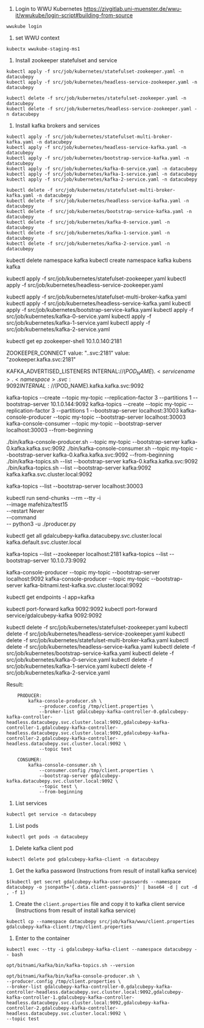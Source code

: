 1. Login to WWU Kubernetes https://zivgitlab.uni-muenster.de/wwu-it/wwukube/login-script#building-from-source
```shell
wwukube login
```

1. set WWU context
```shell
kubectx wwukube-staging-ms1
```

1. Install zookeeper statefulset and service
```shell
kubectl apply -f src/job/kubernetes/statefulset-zookeeper.yaml -n datacubepy
kubectl apply -f src/job/kubernetes/headless-service-zookeeper.yaml -n datacubepy
```
```shell
kubectl delete -f src/job/kubernetes/statefulset-zookeeper.yaml -n datacubepy
kubectl delete -f src/job/kubernetes/headless-service-zookeeper.yaml -n datacubepy
```

1. Install kafka brokers and services
```shell
kubectl apply -f src/job/kubernetes/statefulset-multi-broker-kafka.yaml -n datacubepy
kubectl apply -f src/job/kubernetes/headless-service-kafka.yaml -n datacubepy
kubectl apply -f src/job/kubernetes/bootstrap-service-kafka.yaml -n datacubepy
kubectl apply -f src/job/kubernetes/kafka-0-service.yaml -n datacubepy
kubectl apply -f src/job/kubernetes/kafka-1-service.yaml -n datacubepy
kubectl apply -f src/job/kubernetes/kafka-2-service.yaml -n datacubepy
```
```shell
kubectl delete -f src/job/kubernetes/statefulset-multi-broker-kafka.yaml -n datacubepy
kubectl delete -f src/job/kubernetes/headless-service-kafka.yaml -n datacubepy
kubectl delete -f src/job/kubernetes/bootstrap-service-kafka.yaml -n datacubepy
kubectl delete -f src/job/kubernetes/kafka-0-service.yaml -n datacubepy
kubectl delete -f src/job/kubernetes/kafka-1-service.yaml -n datacubepy
kubectl delete -f src/job/kubernetes/kafka-2-service.yaml -n datacubepy
```

kubectl delete namespace kafka
kubectl create namespace kafka
kubens kafka

kubectl apply -f src/job/kubernetes/statefulset-zookeeper.yaml
kubectl apply -f src/job/kubernetes/headless-service-zookeeper.yaml

kubectl apply -f src/job/kubernetes/statefulset-multi-broker-kafka.yaml
kubectl apply -f src/job/kubernetes/headless-service-kafka.yaml
kubectl apply -f src/job/kubernetes/bootstrap-service-kafka.yaml
kubectl apply -f src/job/kubernetes/kafka-0-service.yaml
kubectl apply -f src/job/kubernetes/kafka-1-service.yaml
kubectl apply -f src/job/kubernetes/kafka-2-service.yaml

kubectl get ep
zookeeper-shell 10.1.0.140:2181

ZOOKEEPER_CONNECT
value: "<service name>.<namespace>.svc:2181"
value: "zookeeper.kafka.svc:2181"

KAFKA_ADVERTISED_LISTENERS
INTERNAL://$(POD_NAME).<service name>.<namespace>.svc:9092
INTERNAL://$(POD_NAME).kafka.kafka.svc:9092

kafka-topics --create --topic my-topic --replication-factor 3 --partitions 1 --bootstrap-server 10.1.0.144:9092
kafka-topics --create --topic my-topic --replication-factor 3 --partitions 1 --bootstrap-server localhost:31003
kafka-console-producer --topic my-topic --bootstrap-server localhost:30003
kafka-console-consumer --topic my-topic --bootstrap-server localhost:30003 --from-beginning

./bin/kafka-console-producer.sh --topic my-topic --bootstrap-server kafka-0.kafka.kafka.svc:9092
./bin/kafka-console-consumer.sh --topic my-topic --bootstrap-server kafka-0.kafka.kafka.svc:9092 --from-beginning
./bin/kafka-topics.sh --list --bootstrap-server kafka-0.kafka.kafka.svc:9092
./bin/kafka-topics.sh --list --bootstrap-server kafka:9092
kafka.kafka.svc.cluster.local:9092

kafka-topics --list --bootstrap-server localhost:30003

kubectl run send-chunks --rm --tty -i \
--image mafehiza/test15 \
--restart Never \
--command \
-- python3 -u ./producer.py

kubectl get all
gdalcubepy-kafka.datacubepy.svc.cluster.local
kafka.default.svc.cluster.local

kafka-topics --list --zookeeper localhost:2181
kafka-topics --list --bootstrap-server 10.1.0.73:9092

kafka-console-producer --topic my-topic --bootstrap-server localhost:9092
kafka-console-producer --topic my-topic --bootstrap-server kafka-bitnami.test-kafka.svc.cluster.local:9092

kubectl get endpoints -l app=kafka

kubectl port-forward kafka 9092:9092
kubectl port-forward service/gdalcubepy-kafka 9092:9092


kubectl delete -f src/job/kubernetes/statefulset-zookeeper.yaml
kubectl delete -f src/job/kubernetes/headless-service-zookeeper.yaml
kubectl delete -f src/job/kubernetes/statefulset-multi-broker-kafka.yaml
kubectl delete -f src/job/kubernetes/headless-service-kafka.yaml
kubectl delete -f src/job/kubernetes/bootstrap-service-kafka.yaml
kubectl delete -f src/job/kubernetes/kafka-0-service.yaml
kubectl delete -f src/job/kubernetes/kafka-1-service.yaml
kubectl delete -f src/job/kubernetes/kafka-2-service.yaml



Result:
```
    PRODUCER:
        kafka-console-producer.sh \
            --producer.config /tmp/client.properties \
            --broker-list gdalcubepy-kafka-controller-0.gdalcubepy-kafka-controller-headless.datacubepy.svc.cluster.local:9092,gdalcubepy-kafka-controller-1.gdalcubepy-kafka-controller-headless.datacubepy.svc.cluster.local:9092,gdalcubepy-kafka-controller-2.gdalcubepy-kafka-controller-headless.datacubepy.svc.cluster.local:9092 \
            --topic test

    CONSUMER:
        kafka-console-consumer.sh \
            --consumer.config /tmp/client.properties \
            --bootstrap-server gdalcubepy-kafka.datacubepy.svc.cluster.local:9092 \
            --topic test \
            --from-beginning
```

1. List services
```shell
kubectl get service -n datacubepy
```

1. List pods
```shell
kubectl get pods -n datacubepy
```

1. Delete kafka client pod
```shell
kubectl delete pod gdalcubepy-kafka-client -n datacubepy
```

1. Get the kafka password (Instructions from result of install kafka service)
```shell
$(kubectl get secret gdalcubepy-kafka-user-passwords --namespace datacubepy -o jsonpath='{.data.client-passwords}' | base64 -d | cut -d , -f 1)
```

1. Create the `client.properties` file and copy it to kafka client service (Instructions from result of install kafka service)
```shell
kubectl cp --namespace datacubepy src/job/kafka/wwu/client.properties gdalcubepy-kafka-client:/tmp/client.properties
```

1. Enter to the container
```shell
kubectl exec --tty -i gdalcubepy-kafka-client --namespace datacubepy -- bash
```
```shell
opt/bitnami/kafka/bin/kafka-topics.sh --version
```
```shell
opt/bitnami/kafka/bin/kafka-console-producer.sh \
--producer.config /tmp/client.properties \
--broker-list gdalcubepy-kafka-controller-0.gdalcubepy-kafka-controller-headless.datacubepy.svc.cluster.local:9092,gdalcubepy-kafka-controller-1.gdalcubepy-kafka-controller-headless.datacubepy.svc.cluster.local:9092,gdalcubepy-kafka-controller-2.gdalcubepy-kafka-controller-headless.datacubepy.svc.cluster.local:9092 \
--topic test
```

